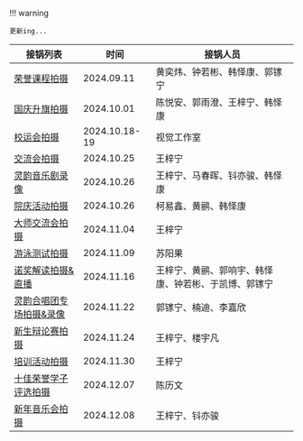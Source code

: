 !!! warning

    更新ing...

<table>
<thead>
    <tr>
        <th>接锅列表</th>
        <th>时间</th>
        <th>接锅人员</th>
    </tr>
</thead>
<tbody>
    <tr>
        <td><a href="pot_0/">荣誉课程拍摄</a></td>
        <td>2024.09.11</td>
        <td>黄奕炜、钟若彬、韩怿康、郭镓宁</td>
    </tr>
    <tr>
        <td><a href="pot_1/">国庆升旗拍摄</a></td>
        <td>2024.10.01</td>
        <td>陈悦安、郭雨澄、王梓宁、韩怿康</td>
    </tr>
     <tr>
        <td><a href="pot_2/">校运会拍摄</a></td>
        <td>2024.10.18-19</td>
        <td>视觉工作室</td>
    </tr>
    <tr>
        <td><a href="pot_3/">交流会拍摄</a></td>
        <td>2024.10.25</td>
        <td>王梓宁</td>
    </tr>
    <tr>
        <td><a href="pot_4/">灵韵音乐剧录像</a></td>
        <td>2024.10.26</td>
        <td>王梓宁、马春晖、钭亦骏、韩怿康</td>
    </tr>
    <tr>
        <td><a href="pot_5/">院庆活动拍摄</a></td>
        <td>2024.10.26</td>
        <td>柯易鑫、黄鹂、韩怿康</td>
    </tr>
    <tr>
        <td><a href="pot_6/">大师交流会拍摄</a></td>
        <td>2024.11.04</td>
        <td>王梓宁</td>
    </tr>
    <tr>
        <td><a href="pot_7/">游泳测试拍摄</a></td>
        <td>2024.11.09</td>
        <td>苏阳果</td>
    </tr>
    <tr>
        <td><a href="pot_8/">诺奖解读拍摄&直播</a></td>
        <td>2024.11.16</td>
        <td>王梓宁、黄鹂、郭响宇、韩怿康、钟若彬、于凯博、郭镓宁</td>
    </tr>
    <tr>
        <td><a href="pot_9/">灵韵合唱团专场拍摄&录像</a></td>
        <td>2024.11.22</td>
        <td>郭镓宁、楠迪、李嘉欣</td>
    </tr>
    <tr>
        <td><a href="pot_10/">新生辩论赛拍摄</a></td>
        <td>2024.11.24</td>
        <td>王梓宁、楼宇凡</td>
    </tr>
    <tr>
        <td><a href="pot_11/">培训活动拍摄</a></td>
        <td>2024.11.30</td>
        <td>王梓宁</td>
    </tr>
    <tr>
        <td><a href="pot_12/">十佳荣誉学子评选拍摄</a></td>
        <td>2024.12.07</td>
        <td>陈历文</td>
    </tr>
    <tr>
        <td><a href="pot_13/">新年音乐会拍摄</a></td>
        <td>2024.12.08</td>
        <td>王梓宁、钭亦骏</td>
    </tr>
</tbody>
</table>